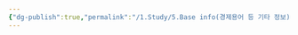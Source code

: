 ```yaml
---
{"dg-publish":true,"permalink":"/1.Study/5.Base info(경제용어 등 기타 정보)/기타/계절,월/11월/","created":"2024-11-20T21:02:30.044+09:00","updated":"2025-06-03T20:07:22.399+09:00"}
---
```


